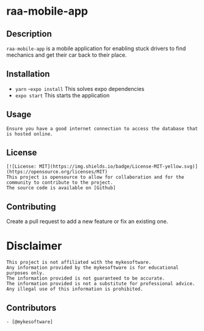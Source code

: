 # raa-mobile-app

## Description

`raa-mobile-app` is a mobile application for enabling stuck drivers to find mechanics and get their car back to their place.


## Installation
- `yarn`
-`expo install`   This  solves expo dependencies
- `expo start` This starts the application

## Usage
``` 
Ensure you have a good internet connection to access the database that is hosted online.
```

## License
    
    [![License: MIT](https://img.shields.io/badge/License-MIT-yellow.svg)](https://opensource.org/licenses/MIT)
    This project is opensource to allow for collaboration and for the community to contribute to the project.
    The source code is available on [Github]

 ## Contributing
 Create a pull request to add a new feature or fix an existing one.

 # Disclaimer
    This project is not affiliated with the mykesoftware.
    Any information provided by the mykesoftware is for educational purposes only.
    The information provided is not guaranteed to be accurate.
    The information provided is not a substitute for professional advice.
    Any illegal use of this information is prohibited.   

## Contributors
    - [@mykesoftware]
        